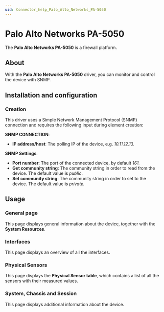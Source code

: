 ```yaml
---
uid: Connector_help_Palo_Alto_Networks_PA-5050
---
```


# Palo Alto Networks PA-5050

The **Palo Alto Networks PA-5050** is a firewall platform.

## About

With the **Palo Alto Networks PA-5050** driver, you can monitor and control the device with SNMP.

## Installation and configuration

### Creation

This driver uses a Simple Network Management Protocol (SNMP) connection and requires the following input during element creation:

**SNMP CONNECTION**:

- **IP address/host**: The polling IP of the device, e.g. *10.11.12.13.*

**SNMP Settings**:

- **Port number**: The port of the connected device, by default *161.*
- **Get community string**: The community string in order to read from the device. The default value is *public*.
- **Set community string**: The community string in order to set to the device. The default value is *private.*

## Usage

### General page

This page displays general information about the device, together with the **System Resources**.

### Interfaces

This page displays an overview of all the interfaces.

### Physical Sensors

This page displays the **Physical Sensor table**, which contains a list of all the sensors with their measured values.

### System, Chassis and Session

This page displays additional information about the device.
